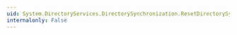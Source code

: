 ```yaml
---
uid: System.DirectoryServices.DirectorySynchronization.ResetDirectorySynchronizationCookie
internalonly: False
---
```

